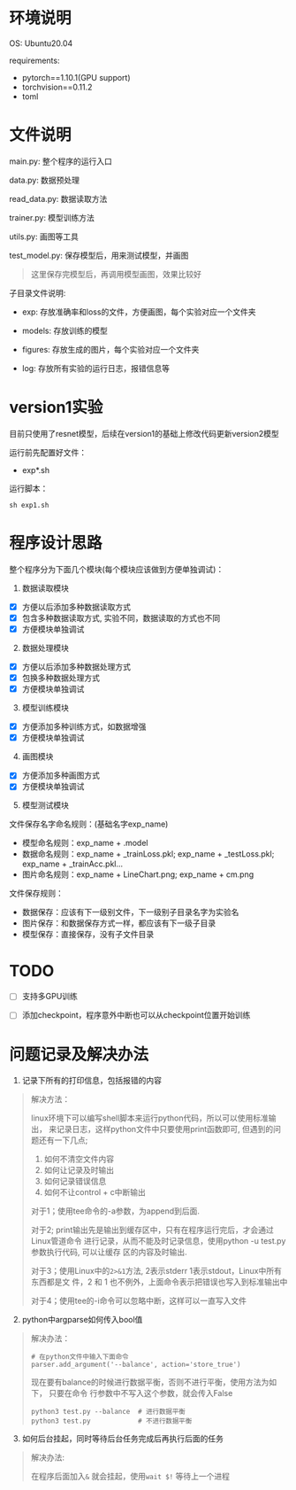 # 环境说明

OS: Ubuntu20.04

requirements:
- pytorch==1.10.1(GPU support)
- torchvision==0.11.2
- toml

# 文件说明

main.py: 整个程序的运行入口

data.py: 数据预处理

read_data.py: 数据读取方法

trainer.py: 模型训练方法

utils.py: 画图等工具

test_model.py: 保存模型后，用来测试模型，并画图

> 这里保存完模型后，再调用模型画图，效果比较好

子目录文件说明:

- exp: 存放准确率和loss的文件，方便画图，每个实验对应一个文件夹

- models: 存放训练的模型

- figures: 存放生成的图片，每个实验对应一个文件夹

- log: 存放所有实验的运行日志，报错信息等
# version1实验

目前只使用了resnet模型，后续在version1的基础上修改代码更新version2模型

运行前先配置好文件：
- exp*.sh

运行脚本：
```
sh exp1.sh
```

# 程序设计思路

整个程序分为下面几个模块(每个模块应该做到方便单独调试)：

1. 数据读取模块
  - [x] 方便以后添加多种数据读取方式
  - [x] 包含多种数据读取方式, 实验不同，数据读取的方式也不同
  - [x] 方便模块单独调试

2. 数据处理模块
  - [x] 方便以后添加多种数据处理方式
  - [x] 包换多种数据处理方式
  - [x] 方便模块单独调试

3. 模型训练模块
  - [x] 方便添加多种训练方式，如数据增强
  - [x] 方便模块单独调试

4. 画图模块
  - [x] 方便添加多种画图方式
  - [x] 方便模块单独调试

5. 模型测试模块

文件保存名字命名规则：(基础名字exp_name)
- 模型命名规则：exp_name + .model
- 数据命名规则：exp_name + _trainLoss.pkl; exp_name + _testLoss.pkl; exp_name +
  _trainAcc.pkl...
- 图片命名规则：exp_name + LineChart.png; exp_name + cm.png

文件保存规则：
- 数据保存：应该有下一级别文件，下一级别子目录名字为实验名
- 图片保存：和数据保存方式一样，都应该有下一级子目录
- 模型保存：直接保存，没有子文件目录

# TODO

- [ ] 支持多GPU训练
- [ ] 添加checkpoint，程序意外中断也可以从checkpoint位置开始训练


# 问题记录及解决办法

1. 记录下所有的打印信息，包括报错的内容


>解决方法：
>
>linux环境下可以编写shell脚本来运行python代码，所以可以使用标准输出，
>来记录日志，这样python文件中只要使用print函数即可, 但遇到的问题还有一下几点;
>1. 如何不清空文件内容
>2. 如何让记录及时输出
>3. 如何记录错误信息
>4. 如何不让control + c中断输出
>
>对于1；使用tee命令的-a参数，为append到后面.
>
>对于2; print输出先是输出到缓存区中，只有在程序运行完后，才会通过Linux管道命令
>进行记录，从而不能及时记录信息，使用python -u test.py参数执行代码, 可以让缓存
>区的内容及时输出.
>
>对于3；使用Linux中的`2>&1`方法, 2表示stderr 1表示stdout，Linux中所有东西都是文
>件，2 和 1 也不例外，上面命令表示把错误也写入到标准输出中
>
>对于4；使用tee的-i命令可以忽略中断，这样可以一直写入文件


2. python中argparse如何传入bool值

>解决办法：
>
>```
># 在python文件中输入下面命令
>parser.add_argument('--balance', action='store_true')
>```
>
>现在要有balance的时候进行数据平衡，否则不进行平衡，使用方法为如下， 只要在命令
>行参数中不写入这个参数，就会传入False
>
>```
>python3 test.py --balance  # 进行数据平衡
>python3 test.py            # 不进行数据平衡
>```
>

3. 如何后台挂起，同时等待后台任务完成后再执行后面的任务

> 解决办法:
>
>在程序后面加入`&` 就会挂起，使用`wait $!` 等待上一个进程
